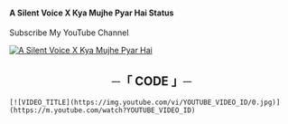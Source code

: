 #### A Silent Voice X Kya Mujhe Pyar Hai Status
Subscribe My YouTube Channel 

[![A Silent Voice X Kya Mujhe Pyar Hai](https://img.youtube.com/vi/bC65YELMZwY/0.jpg)](https://m.youtube.com/watch?v=bC65YELMZwY)


<h2 align="center">
    ─「 CODE 」─
</h2>

````
[![VIDEO_TITLE](https://img.youtube.com/vi/YOUTUBE_VIDEO_ID/0.jpg)](https://m.youtube.com/watch?YOUTUBE_VIDEO_ID)
````
